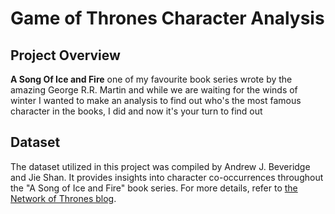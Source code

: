 # Game of Thrones Character Analysis
## Project Overview
**A Song Of Ice and Fire** one of my favourite book series wrote by the amazing George R.R. Martin and while we are waiting for the winds of winter I wanted to make an analysis to find out who's the most famous character in the books, I did and now it's your turn to find out


## Dataset

The dataset utilized in this project was compiled by Andrew J. Beveridge and Jie Shan. It provides insights into character co-occurrences throughout the "A Song of Ice and Fire" book series. For more details, refer to [the Network of Thrones blog](https://networkofthrones.wordpress.com/).
